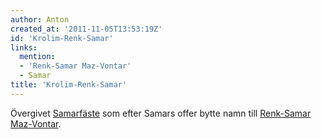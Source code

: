 ```yaml
---
author: Anton
created_at: '2011-11-05T13:53:19Z'
id: 'Krolim-Renk-Samar'
links:
  mention:
  - 'Renk-Samar Maz-Vontar'
  - Samar
title: 'Krolim-Renk-Samar'
---
```


Övergivet [Samarfäste] som efter Samars offer bytte namn till [Renk-Samar Maz-Vontar].

  [Samarfäste]: Samar
  [Renk-Samar Maz-Vontar]: Renk-Samar_Maz-Vontar
